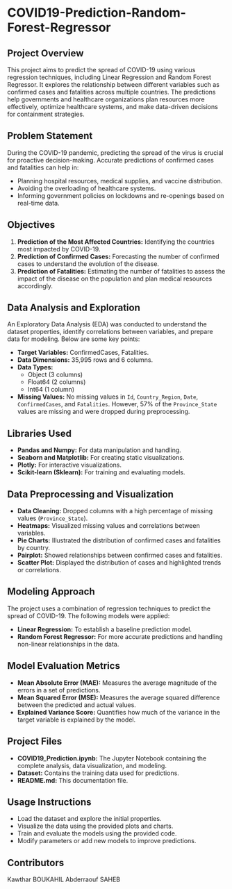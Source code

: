 # COVID19-Prediction-Random-Forest-Regressor
## Project Overview
This project aims to predict the spread of COVID-19 using various regression techniques, including Linear Regression and Random Forest Regressor. It explores the relationship between different variables such as confirmed cases and fatalities across multiple countries. The predictions help governments and healthcare organizations plan resources more effectively, optimize healthcare systems, and make data-driven decisions for containment strategies.

## Problem Statement
During the COVID-19 pandemic, predicting the spread of the virus is crucial for proactive decision-making. Accurate predictions of confirmed cases and fatalities can help in:

- Planning hospital resources, medical supplies, and vaccine distribution.
- Avoiding the overloading of healthcare systems.
- Informing government policies on lockdowns and re-openings based on real-time data.

## Objectives
1. **Prediction of the Most Affected Countries:** Identifying the countries most impacted by COVID-19.
2. **Prediction of Confirmed Cases:** Forecasting the number of confirmed cases to understand the evolution of the disease.
3. **Prediction of Fatalities:** Estimating the number of fatalities to assess the impact of the disease on the population and plan medical resources accordingly.

## Data Analysis and Exploration
An Exploratory Data Analysis (EDA) was conducted to understand the dataset properties, identify correlations between variables, and prepare data for modeling. Below are some key points:

- **Target Variables:** ConfirmedCases, Fatalities.
- **Data Dimensions:** 35,995 rows and 6 columns.
- **Data Types:**
  - Object (3 columns)
  - Float64 (2 columns)
  - Int64 (1 column)
- **Missing Values:** No missing values in `Id`, `Country_Region`, `Date`, `ConfirmedCases`, and `Fatalities`. However, 57% of the `Province_State` values are missing and were dropped during preprocessing.

## Libraries Used
- **Pandas and Numpy:** For data manipulation and handling.
- **Seaborn and Matplotlib:** For creating static visualizations.
- **Plotly:** For interactive visualizations.
- **Scikit-learn (Sklearn):** For training and evaluating models.

## Data Preprocessing and Visualization
- **Data Cleaning:** Dropped columns with a high percentage of missing values (`Province_State`).
- **Heatmaps:** Visualized missing values and correlations between variables.
- **Pie Charts:** Illustrated the distribution of confirmed cases and fatalities by country.
- **Pairplot:** Showed relationships between confirmed cases and fatalities.
- **Scatter Plot:** Displayed the distribution of cases and highlighted trends or correlations.

## Modeling Approach
The project uses a combination of regression techniques to predict the spread of COVID-19. The following models were applied:

- **Linear Regression:** To establish a baseline prediction model.
- **Random Forest Regressor:** For more accurate predictions and handling non-linear relationships in the data.

## Model Evaluation Metrics
- **Mean Absolute Error (MAE):** Measures the average magnitude of the errors in a set of predictions.
- **Mean Squared Error (MSE):** Measures the average squared difference between the predicted and actual values.
- **Explained Variance Score:** Quantifies how much of the variance in the target variable is explained by the model.

## Project Files
- **COVID19_Prediction.ipynb:** The Jupyter Notebook containing the complete analysis, data visualization, and modeling.
- **Dataset:** Contains the training data used for predictions.
- **README.md:** This documentation file.

## Usage Instructions
- Load the dataset and explore the initial properties.
- Visualize the data using the provided plots and charts.
- Train and evaluate the models using the provided code.
- Modify parameters or add new models to improve predictions.
 ## Contributors
Kawthar BOUKAHIL
Abderraouf SAHEB
